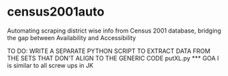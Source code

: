 # census2001auto
Automating scraping district wise info from Census 2001 database, bridging the gap between Availability and Accessibility 

TO DO: WRITE A SEPARATE PYTHON SCRIPT TO EXTRACT DATA FROM THE SETS THAT DON'T ALIGN TO THE GENERIC CODE putXL.py 
*** GOA I is similar to all screw ups in JK 

